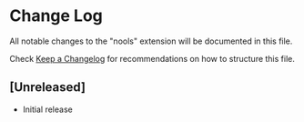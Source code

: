 # Change Log

All notable changes to the "nools" extension will be documented in this file.

Check [Keep a Changelog](http://keepachangelog.com/) for recommendations on how to structure this file.

## [Unreleased]

- Initial release